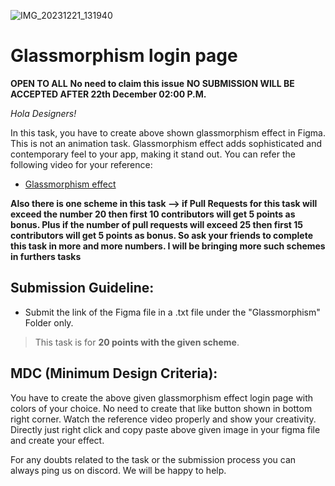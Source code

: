 ![IMG_20231221_131940](https://github.com/opencodeiiita/Vision-1.0/assets/128999899/4361478d-8fa7-44cc-a783-7a807ea22ab8)
# Glassmorphism login page

**OPEN TO ALL**
**No need to claim this issue**
**NO SUBMISSION WILL BE ACCEPTED AFTER 22th December 02:00 P.M.**

_Hola Designers!_

In this task, you have to create above shown glassmorphism effect in Figma. This is not an animation task. Glassmorphism effect adds sophisticated and contemporary feel to your app, making it stand out. You can refer the following video for your reference:
- [Glassmorphism effect](https://youtu.be/8UWkR1H5E4o?si=LpZ51xunuE_ZVHfy)

**Also there is one scheme in this task --> if Pull Requests for this task will exceed the number 20 then first 10 contributors will get 5 points as bonus. Plus if the number of pull requests will exceed 25 then first 15 contributors will get 5 points as bonus. So ask your friends to complete this task in more and more numbers. I will be bringing more such schemes in furthers tasks**
## Submission Guideline:

- Submit the link of the Figma file in a .txt file under the "Glassmorphism" Folder only.

> This task is for **20 points with the given scheme**.

## MDC (Minimum Design Criteria):

You have to create the above given glassmorphism effect login page with colors of your choice.
No need to create that like button shown in bottom right corner. Watch the reference video properly and show your creativity. Directly just right click and copy paste above given image in your figma file and create your effect.

For any doubts related to the task or the submission process you can always ping us on discord. We will be happy to help.

